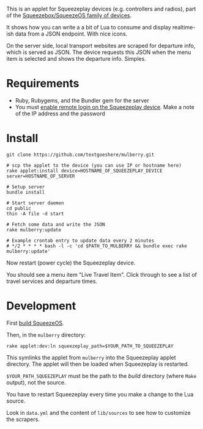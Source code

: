 This is an applet for Squeezeplay devices (e.g. controllers and
radios), part of the [Squeezebox/SqueezeOS family of devices](http://www.logitech.com/en-us/speakers-audio/wireless-music-systems). 

It shows how you can write a a bit of Lua to consume and display
realtime-ish data from a JSON endpoint. With nice icons.

On the server side, local transport websites are scraped for departure
info, which is served as JSON. The device requests this JSON when the
menu item is selected and shows the departure info. Simples.

# Requirements #

* Ruby, Rubygems, and the Bundler gem for the server
* You must [enable remote login on the Squeezeplay device](http://wiki.slimdevices.com/index.php/SqueezePlay_Applets#Manual_installation). Make a note of the IP address and the password

# Install #

    git clone https://github.com/textgoeshere/mulberry.git

    # scp the applet to the device (you can use IP or hostname here)
    rake applet:install device=HOSTNAME_OF_SQUEEZEPLAY_DEVICE server=HOSTNAME_OF_SERVER

    # Setup server
    bundle install

    # Start server daemon
    cd public
    thin -A file -d start

    # Fetch some data and write the JSON
    rake mulberry:update

    # Example crontab entry to update data every 2 minutes
    # */2 * * * * bash -l -c 'cd $PATH_TO_MULBERRY && bundle exec rake mulberry:update'

Now restart (power cycle) the Squeezeplay device.

You should see a menu item "Live Travel Item". Click through to see a
list of travel services and departure times.    

# Development #

First [build SqueezeOS](http://wiki.slimdevices.com/index.php/SqueezePlay_Build_Instructions).

Then, in the `mulberry` directory:

    rake applet:dev:ln squeezeplay_path=$YOUR_PATH_TO_SQUEEZEPLAY

This symlinks the applet from `mulberry` into the Squeezeplay applet
directory. The applet will then be loaded when Squeezeplay is restarted. 

`$YOUR_PATH_SQUEEZEPLAY` must be the path to the _build_ directory
(where `Make` output), not the source.

You have to restart Squeezeplay every time you make a change to the
Lua source.

Look in `data.yml` and the content of `lib/sources` to see how to
customize the scrapers.
